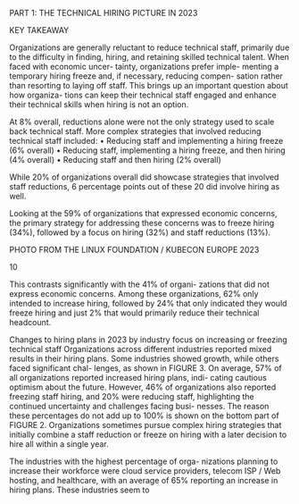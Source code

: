 PART 1: THE TECHNICAL HIRING PICTURE IN 2023


KEY TAKEAWAY


Organizations are generally reluctant 
to reduce technical staff, primarily 
due to the difficulty in finding, hiring, 
and retaining skilled technical talent. 
When faced with economic uncer-
tainty, organizations prefer imple-
menting a temporary hiring freeze 
and, if necessary, reducing compen-
sation rather than resorting to laying 
off staff. This brings up an important 
question about how organiza-
tions can keep their technical staff 
engaged and enhance their technical 
skills when hiring is not an option.


At 8% overall, reductions alone were not the only 
strategy used to scale back technical staff. More 
complex strategies that involved reducing technical 
staff included:
•  Reducing staff and implementing a hiring 
freeze (6% overall)
•  Reducing staff, implementing a hiring freeze, 
and then hiring (4% overall)
•  Reducing staff and then hiring (2% overall)


While 20% of organizations overall did showcase 
strategies that involved staff reductions, 6 percentage 
points out of these 20 did involve hiring as well.


Looking at the 59% of organizations that expressed 
economic concerns, the primary strategy for 
addressing these concerns was to freeze hiring 
(34%), followed by a focus on hiring (32%) and staff 
reductions (13%).


PHOTO FROM THE LINUX FOUNDATION / KUBECON EUROPE 2023


 10


This contrasts significantly with the 41% of organi-
zations that did not express economic concerns. 
Among these organizations, 62% only intended to 
increase hiring, followed by 24% that only indicated 
they would freeze hiring and just 2% that would 
primarily reduce their technical headcount.


Changes to hiring plans 
in 2023 by industry 
focus on increasing or 
freezing technical staff
Organizations across different industries reported 
mixed results in their hiring plans. Some industries 
showed growth, while others faced significant chal-
lenges, as shown in FIGURE 3. On average, 57% of all 
organizations reported increased hiring plans, indi-
cating cautious optimism about the future. However, 
46% of organizations also reported freezing staff 
hiring, and 20% were reducing staff, highlighting the 
continued uncertainty and challenges facing busi-
nesses. The reason these percentages do not add 
up to 100% is shown on the bottom part of FIGURE 2. 
Organizations sometimes pursue complex hiring 
strategies that initially combine a staff reduction or 
freeze on hiring with a later decision to hire all within 
a single year.


The industries with the highest percentage of orga-
nizations planning to increase their workforce were 
cloud service providers, telecom ISP / Web hosting, 
and healthcare, with an average of 65% reporting 
an increase in hiring plans. These industries seem to 


